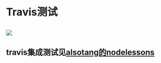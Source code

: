 # Travis测试
![](https://www.travis-ci.org/lioth/fortravis.svg?branch=master)
------
travis集成测试见[alsotang的nodelessons](https://github.com/alsotang/node-lessons/tree/master/lesson13)
-------
